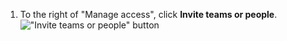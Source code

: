 1. To the right of "Manage access", click **Invite teams or people**.
   !["Invite teams or people" button](/assets/images/help/repository/manage-access-invite-button.png)
